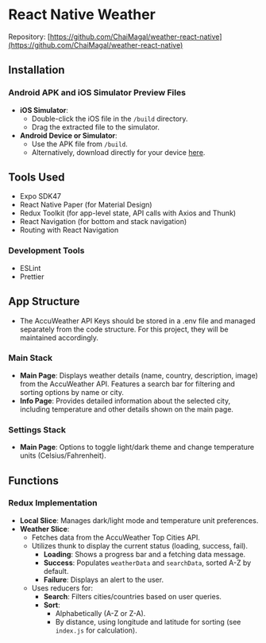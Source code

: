 
# React Native Weather
Repository: [https://github.com/ChaiMagal/weather-react-native](https://github.com/ChaiMagal/weather-react-native)

## Installation
### Android APK and iOS Simulator Preview Files
- **iOS Simulator**:
    - Double-click the iOS file in the `/build` directory.
    - Drag the extracted file to the simulator.
- **Android Device or Simulator**:
    - Use the APK file from `/build`.
    - Alternatively, download directly for your device [here](https://expo.dev/accounts/chaimagal/projects/weather-react-native/builds/4bec6b87-2f9d-4482-a4d9-6a8118ced7be). 

## Tools Used
- Expo SDK47
- React Native Paper (for Material Design)
- Redux Toolkit (for app-level state, API calls with Axios and Thunk)
- React Navigation (for bottom and stack navigation)
- Routing with React Navigation
### Development Tools
- ESLint
- Prettier

## App Structure
- The AccuWeather API Keys should be stored in a .env file and managed separately from the code structure. For this project, they will be maintained accordingly.
### Main Stack
- **Main Page**: Displays weather details (name, country, description, image) from the AccuWeather API. Features a search bar for filtering and sorting options by name or city.
- **Info Page**: Provides detailed information about the selected city, including temperature and other details shown on the main page.

### Settings Stack
- **Main Page**: Options to toggle light/dark theme and change temperature units (Celsius/Fahrenheit).

## Functions
### Redux Implementation
- **Local Slice**: Manages dark/light mode and temperature unit preferences.
- **Weather Slice**:
    - Fetches data from the AccuWeather Top Cities API.
    - Utilizes thunk to display the current status (loading, success, fail).
        - **Loading**: Shows a progress bar and a fetching data message.
        - **Success**: Populates `weatherData` and `searchData`, sorted A-Z by default.
        - **Failure**: Displays an alert to the user.
    - Uses reducers for:
        - **Search**: Filters cities/countries based on user queries.
        - **Sort**:
            - Alphabetically (A-Z or Z-A).
            - By distance, using longitude and latitude for sorting (see `index.js` for calculation).

